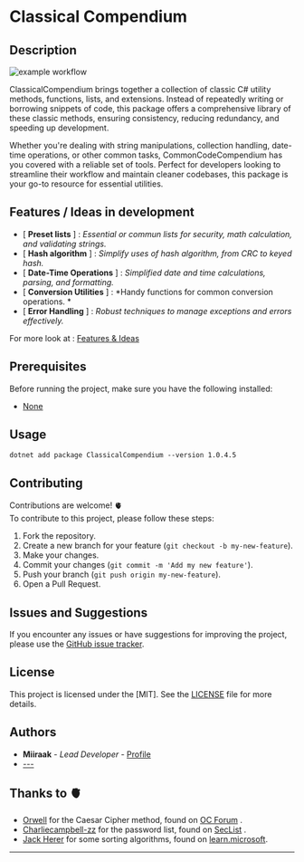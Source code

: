 # Classical Compendium

## Description
![example workflow](https://github.com/miiraak/classicalcompendium/actions/workflows/Publish.yml/badge.svg)

ClassicalCompendium brings together a collection of classic C# utility methods, functions, lists, and extensions. Instead of repeatedly writing or borrowing snippets of code, this package offers a comprehensive library of these classic methods, ensuring consistency, reducing redundancy, and speeding up development.

Whether you're dealing with string manipulations, collection handling, date-time operations, or other common tasks, CommonCodeCompendium has you covered with a reliable set of tools. Perfect for developers looking to streamline their workflow and maintain cleaner codebases, this package is your go-to resource for essential utilities.

## Features / Ideas in development
- [ **Preset lists** ] : *Essential or commun lists for security, math calculation, and validating strings.*
- [ **Hash algorithm** ] : *Simplify uses of hash algorithm, from CRC to keyed hash.*
- [ **Date-Time Operations** ] : *Simplified date and time calculations, parsing, and formatting.*  
- [ **Conversion Utilities** ] : *Handy functions for common conversion operations. *
- [ **Error Handling** ] : *Robust techniques to manage exceptions and errors effectively.*  

For more look at : [Features & Ideas](https://github.com/Miiraak/ClassicalCompendium/blob/master/Features%26Ideas.md)

## Prerequisites
Before running the project, make sure you have the following installed:

- [None]()

## Usage
```
dotnet add package ClassicalCompendium --version 1.0.4.5
```

## Contributing

Contributions are welcome! 🫀 <br> 
To contribute to this project, please follow these steps:

1. Fork the repository.
2. Create a new branch for your feature (`git checkout -b my-new-feature`).
3. Make your changes.
4. Commit your changes (`git commit -m 'Add my new feature'`).
5. Push your branch (`git push origin my-new-feature`).
6. Open a Pull Request.

## Issues and Suggestions
If you encounter any issues or have suggestions for improving the project, please use the [GitHub issue tracker](https://github.com/Miiraak/ClassicalCompendium/issues).

## License
This project is licensed under the [MIT]. See the [LICENSE](./LICENSE) file for more details.

## Authors
- **Miiraak** - *Lead Developer* - [Profile](https://github.com/Miiraak)
-  [---]()

## Thanks to 🫀
- [Orwell](https://openclassrooms.com/fr/members/4962pd63nmm2) for the Caesar Cipher method, found on [OC Forum](https://openclassrooms.com/forum/sujet/c-probleme-de-chiffrement-de-cesare-94282)  .
- [Charliecampbell-zz](https://github.com/charliecampbell-zz) for the password list, found on [SecList](https://github.com/danielmiessler/SecLists/blob/master/Passwords/Common-Credentials/best110.txt) .
- [Jack Herer](https://learn.microsoft.com/en-us/users/jackherer-1348/) for some sorting algorithms, found on [learn.microsoft](https://learn.microsoft.com/en-us/answers/questions/1259438/c-sorting-algorithms-implementation).

---
